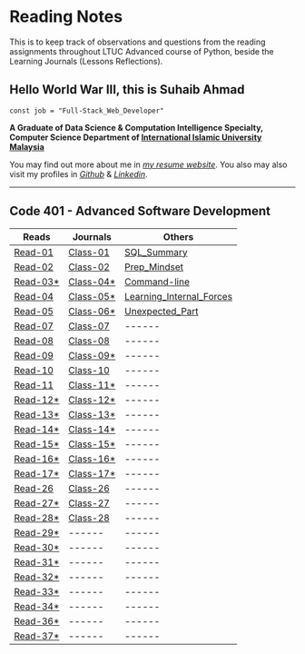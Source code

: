 # Reading Notes

This is to keep track of observations and questions from the reading assignments throughout LTUC Advanced course of Python, beside the Learning Journals (Lessons Reflections).

## Hello World War III, this is Suhaib Ahmad

`const job = "Full-Stack_Web_Developer"`

**A Graduate of Data Science & Computation Intelligence Specialty, Computer Science Department of [International Islamic University Malaysia](https://iium.edu.my)**

You may find out more about me in *[my resume website](https://suhaib.dev)*. You also may also visit my profiles in *[Github](https://github.com/makkahwi/)* & *[Linkedin](https://www.linkedin.com/in/makkahwi/)*.

---

## Code 401 - Advanced Software Development

| Reads      | Journals   | Others                     |
| ---------- | ---------- | -------------------------- |
| [Read-01](/Read-01/README.md) | [Class-01](/Class-01/README.md) | [SQL_Summary](/SQL/README.md) |
| [Read-02](/Read-02/README.md) | [Class-02](/Class-02/README.md) | [Prep_Mindset](/Prep_Mindset/README.md) |
| [Read-03*](/Read-03/README.md) | [Class-04*](/Class-04/README.md) | [Command-line](/Command-line/README.md) |
| [Read-04](/Read-04/README.md) | [Class-05*](/Class-05/README.md) | [Learning_Internal_Forces](/Learning_Forces/README.md) |
| [Read-05](/Read-05/README.md) | [Class-06*](/Class-06/README.md) | [Unexpected_Part](/Unexpected_Part/README.md) |
| [Read-07](/Read-07/README.md) | [Class-07](/Class-07/README.md) |           ------           |
| [Read-08](/Read-08/README.md) | [Class-08](/Class-08/README.md) |           ------           |
| [Read-09](/Read-09/README.md) | [Class-09*](/Class-09/README.md) |           ------           |
| [Read-10](/Read-10/README.md) | [Class-10](/Class-10/README.md) |           ------           |
| [Read-11](/Read-11/README.md) | [Class-11*](/Class-11/README.md) |           ------           |
| [Read-12*](/Read-12/README.md) | [Class-12*](/Class-12/README.md) |           ------           |
| [Read-13*](/Read-13/README.md) | [Class-13*](/Class-13/README.md) |           ------           |
| [Read-14*](/Read-14/README.md) | [Class-14*](/Class-14/README.md) |           ------           |
| [Read-15*](/Read-15/README.md) | [Class-15*](/Class-15/README.md) |           ------           |
| [Read-16*](/Read-16/README.md) | [Class-16*](/Class-16/README.md) |           ------           |
| [Read-17*](/Read-17/README.md) | [Class-17*](/Class-17/README.md) |           ------           |
| [Read-26](/Read-27/README.md) | [Class-26](/Class-26/README.md) |           ------           |
| [Read-27*](/Read-28/README.md) | [Class-27](/Class-27/README.md) |           ------           |
| [Read-28*](/Read-29/README.md) | [Class-28](/Class-28/README.md) |           ------           |
| [Read-29*](/Read-29/README.md) |  ------   |           ------           |
| [Read-30*](/Read-30/README.md) |  ------   |           ------           |
| [Read-31*](/Read-31/README.md) |  ------   |           ------           |
| [Read-32*](/Read-32/README.md) |  ------   |           ------           |
| [Read-33*](/Read-33/README.md) |  ------   |           ------           |
| [Read-34*](/Read-34/README.md) |  ------   |           ------           |
| [Read-36*](/Read-36/README.md) |  ------   |           ------           |
| [Read-37*](/Read-37/README.md) |  ------   |           ------           |
